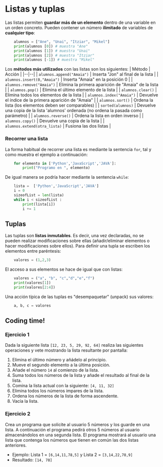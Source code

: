 # Listas y tuplas

Las listas permiten **guardar más de un elemento** dentro de una variable en un orden concreto. Pueden contener un número **ilimitado** de variables de **cualquier tipo**:

```python
    alumnos = ["Ane", "Unai", "Itziar", "Mikel"]
    print(alumnos [0]) # muestra "Ane"
    print(alumnos [1]) # muestra "Unai"
    print(alumnos [2]) # muestra "Itziar"
    print(alumnos [-1]) # muestra "Mikel"
```

Los **métodos más utilizados** con las listas son los siguientes:
| Método | Acción |
|--|--|
| `alumnos.append("Amaia")` | Inserta "Jon" al final de la lista |
| `alumnos.insert(0,"Amaia")` | Inserta "Amaia" en la posición 0 |
| `alumnos.remove("Amaia")` | Elimina la primera aparición de "Amaia" de la lista |
| `alumnos.pop()` | Elimina el último elemento de la lista |
| `alumnos.clear()` | Elimina todos los elementos de la lista |
| `alumnos.index("Amaia")` | Devuelve el índice de la primera aparición de "Amaia" |
| `alumnos.sort()` | Ordena la lista (los elementos deben ser comparables) |
| `sorted(alumnos)` | Devuelve una copia de la lista 'alumnos' ordenada (no ordena la pasada como parámetro)  |
| `alumnos.reverse()` | Ordena la lista en orden inverso |
| `alumnos.copy()` | Devuelve una copia de la lista |
| `alumnos.extend(otra_lista)` | Fusiona las dos listas |

### Recorrer una lista
La forma habitual de recorrer una lista es mediante la sentencia `for`, tal y como muestra el ejemplo a continuación:

```python
    for elemento in ['Python','JavaScript','JAVA']:
        print("Programo en ", elemento)
```
De igual manera se podría hacer mediante la sentencia `while`:

```python
    lista =  ['Python','JavaScript','JAVA']
    i = 0
    sizeofList = len(lista) 
    while i < sizeofList :
        print(lista[i]) 
        i += 1
```


## Tuplas
Las tuplas son **listas inmutables**. Es decir, una vez declaradas, no se pueden realizar modificaciones sobre ellas (añadir/eliminar elementos o hacer modificaciones sobre ellos). Para definir una tupla se escriben los elementos entre paréntesis:

```python
    valores = (1,2,3)
```
El acceso a sus elementos se hace de igual que con listas:

```python
    valores = ("a", "b", "c","d","e","f")  
    print(valores[1])
    print(valores[2:4])
```

Una acción típica de las tuplas es "desempaquetar" (unpack) sus valores:

```python
    a, b, c = valores 
```

## Coding time!

### Ejercicio 1
Dada la siguiente lista `[12, 23, 5, 29, 92, 64]` realiza las siguientes operaciones y vete mostrando la lista resultante por pantalla:
1. Elimina el último número y añádelo al principio.
2. Mueve el segundo elemento a la última posición.
3. Añade el número `14` al comienzo de la lista.
4. Suma todos los números de la lista y añade el resultado al final de la lista.
5. Comina la lista actual con la siguiente: `[4, 11, 32]`
6. Elimina todos los números impares de la lista.
7. Ordena los números de la lista de forma ascendente.
8. Vacía la lista.

### Ejercicio 2
Crea un programa que solicite al usuario 5 números y los guarde en una lista. A continuación el programa pedirá otros 5 números al usuario almacenándolos en una segunda lista. El programa mostrará al usuario una lista que contenga los números que tienen en común las dos listas anteriores.
- Ejemplo: Lista 1 = `[6,14,11,78,5]` y Lista 2 = `[3,14,22,78,9]`
- Resultado: `[14, 78]`

